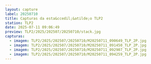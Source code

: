 ```yaml
---
layout: capture
label: 20250710
title: Capturas da esta&ccedil;&atilde;o TLP2
station: TLP2
date: 2025-07-11 09:06:49
preview: TLP2/2025/202507/20250710/stack.jpg
capturas:
  - imagem: TLP2/2025/202507/20250710/M20250711_090649_TLP_2P.jpg
  - imagem: TLP2/2025/202507/20250710/M20250711_091450_TLP_2P.jpg
  - imagem: TLP2/2025/202507/20250710/M20250711_092907_TLP_2P.jpg
  - imagem: TLP2/2025/202507/20250710/M20250711_094259_TLP_2P.jpg
---
```

